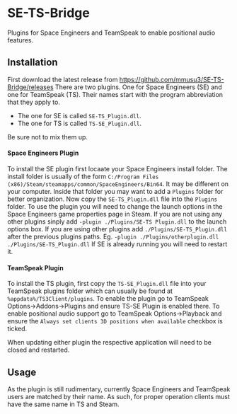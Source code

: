 # SE-TS-Bridge
Plugins for Space Engineers and TeamSpeak to enable positional audio features.

## Installation
First download the latest release from https://github.com/mmusu3/SE-TS-Bridge/releases
There are two plugins. One for Space Engineers (SE) and one for TeamSpeak (TS). Their names start with the program abbreviation that they apply to.
- The one for SE is called `SE-TS_Plugin.dll`.
- The one for TS is called `TS-SE_Plugin.dll`.

Be sure not to mix them up.

#### Space Engineers Plugin
To install the SE plugin first locaate your Space Engineers install folder.
The install folder is usually of the form `C:/Program Files (x86)/Steam/steamapps/common/SpaceEngineers/Bin64`. It may be different on your computer.
Inside that folder you may want to add a `Plugins` folder for better organization. Now copy the `SE-TS_Plugin.dll` file into the `Plugins` folder.
To use the plugin you will need to change the launch options in the Space Engineers game properties page in Steam.
If you are not using any other plugins sinply add `-plugin ./Plugins/SE-TS Plugin.dll` to the launch options box.
If you are using other plugins add `./Plugins/SE-TS_Plugin.dll` after the previous plugins paths. Eg. `-plugin ./Plugins/otherplugin.dll ./Plugins/SE-TS_Plugin.dll`
If SE is already running you will need to restart it.

#### TeamSpeak Plugin
To install the TS plugin, first copy the `TS-SE_Plugin.dll` file into your TeamSpeak plugins folder which can usually be found at `%appdata%/TS3Client/plugins`.
To enable the plugin go to TeamSpeak Options->Addons->Plugins and ensure TS-SE Plugin is enabled there.
To enable positional audio support go to TeamSpeak Options->Playback and ensure the `Always set clients 3D positions when available` checkbox is ticked.

When updating either plugin the respective application will need to be closed and restarted.

## Usage
As the plugin is still rudimentary, currently Space Engineers and TeamSpeak users are matched by their name. As such, for proper operation clients must have the same name in TS and Steam.
